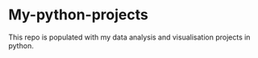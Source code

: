 # My-python-projects

This repo is populated with my data analysis and visualisation projects in  python.

